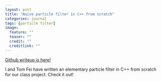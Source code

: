 ```yaml
---
layout: post
title: "Naive particle filter in C++ from scratch"
categories: journal
tags: [particle filter]
image:
  feature: ""
  teaser: ""
  credit: ""
  creditlink: ""
---
```


[Github writeup is here!](https://github.com/mchchoi/ORIE6125/tree/master/Assignment/Project)

I and Tom Fei have written an elementary particle filter in C++ from scratch for our class project. Check it out!
